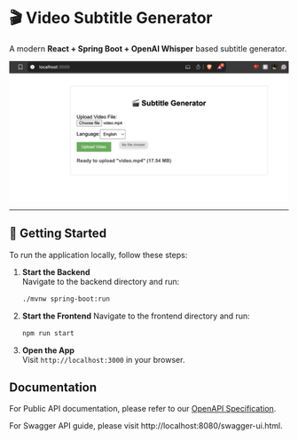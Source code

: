 # 🎬 Video Subtitle Generator

A modern **React + Spring Boot + OpenAI Whisper** based subtitle generator.

![Application User Interface](images/app.png)

---

## 🚀 Getting Started

To run the application locally, follow these steps:

1. **Start the Backend**  
    Navigate to the backend directory and run:
    ```bash
    ./mvnw spring-boot:run

2. **Start the Frontend**
    Navigate to the frontend directory and run:
   ```bash
   npm run start

3. **Open the App** <br/>
    Visit `http://localhost:3000` in your browser.

## Documentation

For Public API documentation, please refer to our [OpenAPI Specification](doc/openapispec.yaml).

For Swagger API guide, please visit http://localhost:8080/swagger-ui.html.